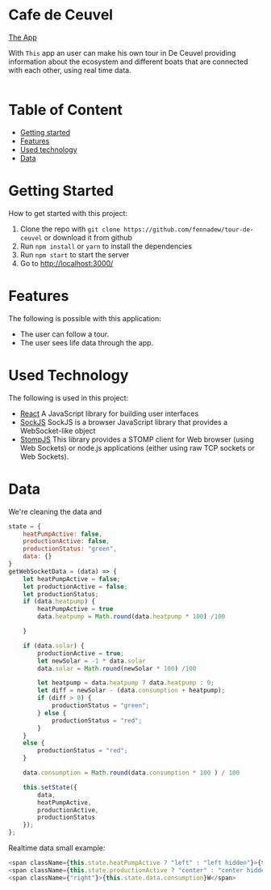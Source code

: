 # Cafe de Ceuvel
[The App](https://fennadew.github.io/tour-de-ceuvel/)

With `This` app an user can make his own tour in De Ceuvel providing information about the ecosystem and different boats that are connected with each other, using real time data.

<div width="75px">
  <img src="tour-de-ceuvel.gif" alt="">
</div>

# Table of Content
- [Getting started](#getting-started)
- [Features](#features)
- [Used technology](#used-technology)
- [Data](#data)

# Getting Started
How to get started with this project:

1. Clone the repo with `git clone https://github.com/fennadew/tour-de-ceuvel` or download it from github
2. Run `npm install` or `yarn` to install the dependencies
3. Run `npm start` to start the server
4. Go to [http://localhost:3000/](http://localhost:3000/)

# Features
The following is possible with this application:

- The user can follow a tour.
- The user sees life data through the app.

# Used Technology
The following is used in this project:

- [React] A JavaScript library for building user interfaces
- [SockJS] SockJS is a browser JavaScript library that provides a WebSocket-like object
- [StompJS] This library provides a STOMP client for Web browser (using Web Sockets) or node.js applications (either using raw TCP sockets or Web Sockets).

# Data
We're cleaning the data and  
```JavaScript
state = {
    heatPumpActive: false,
    productionActive: false,
    productionStatus: "green",
    data: {}
}
getWebSocketData = (data) => {
    let heatPumpActive = false;
    let productionActive = false;
    let productionStatus;
    if (data.heatpump) {
        heatPumpActive = true
        data.heatpump = Math.round(data.heatpump * 100) /100

    }

    if (data.solar) {
        productionActive = true;
        let newSolar = -1 * data.solar
        data.solar = Math.round(newSolar * 100) /100

        let heatpump = data.heatpump ? data.heatpump : 0;
        let diff = newSolar - (data.consumption + heatpump);
        if (diff > 0) {
            productionStatus = "green";
        } else {
            productionStatus = "red";
        }
    }
    else {
        productionStatus = "red";
    }

    data.consumption = Math.round(data.consumption * 100 ) / 100

    this.setState({
        data,
        heatPumpActive,
        productionActive,
        productionStatus
    });
};
```

Realtime data small example:  
```JavaScript
<span className={this.state.heatPumpActive ? "left" : "left hidden"}>{this.state.data.heatpump}W</span>
<span className={this.state.productionActive ? "center" : "center hidden"}>{this.state.data.solar}W</span>
<span className={"right"}>{this.state.data.consumption}W</span>
```

[SockJS]: https://github.com/sockjs/sockjs-client
[React]: https://reactjs.org/
[StompJS]: https://www.npmjs.com/package/stompjs
